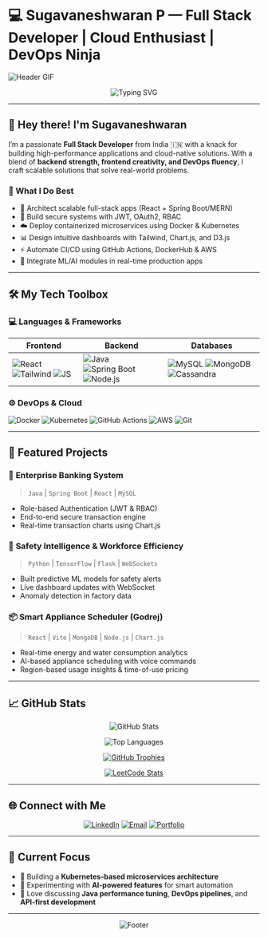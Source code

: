 # 💻 Sugavaneshwaran P — Full Stack Developer | Cloud Enthusiast | DevOps Ninja

![Header GIF](https://media.giphy.com/media/qgQUggAC3Pfv687qPC/giphy.gif)

<div align="center">
  <img src="https://readme-typing-svg.demolab.com?font=Fira+Code&pause=1000&color=22D3EE&center=true&vCenter=true&width=435&lines=Full+Stack+Developer;Java%2FSpring+Boot+Expert;React+Enthusiast;DevOps+Practitioner;Cloud+Native+Builder;AI/ML+Experimenter" alt="Typing SVG" />
</div>

---

## 👋 Hey there! I'm Sugavaneshwaran

I’m a passionate **Full Stack Developer** from India 🇮🇳 with a knack for building high-performance applications and cloud-native solutions. With a blend of **backend strength, frontend creativity, and DevOps fluency**, I craft scalable solutions that solve real-world problems.

### 🚀 What I Do Best
- 🧩 Architect scalable full-stack apps (React + Spring Boot/MERN)
- 🔐 Build secure systems with JWT, OAuth2, RBAC
- ☁️ Deploy containerized microservices using Docker & Kubernetes
- 📊 Design intuitive dashboards with Tailwind, Chart.js, and D3.js
- ⚡ Automate CI/CD using GitHub Actions, DockerHub & AWS
- 🤖 Integrate ML/AI modules in real-time production apps

---

## 🛠️ My Tech Toolbox

### 💻 Languages & Frameworks

| Frontend            | Backend             | Databases          |
|---------------------|---------------------|--------------------|
| ![React](https://img.shields.io/badge/-React-20232A?style=for-the-badge&logo=react) ![Tailwind](https://img.shields.io/badge/-Tailwind-38B2AC?style=for-the-badge&logo=tailwind-css) ![JS](https://img.shields.io/badge/-JavaScript-F7DF1E?style=for-the-badge&logo=javascript&logoColor=black) | ![Java](https://img.shields.io/badge/-Java-007396?style=for-the-badge&logo=java) ![Spring Boot](https://img.shields.io/badge/-Spring_Boot-6DB33F?style=for-the-badge&logo=spring-boot) ![Node.js](https://img.shields.io/badge/-Node.js-339933?style=for-the-badge&logo=nodedotjs) | ![MySQL](https://img.shields.io/badge/-MySQL-4479A1?style=for-the-badge&logo=mysql) ![MongoDB](https://img.shields.io/badge/-MongoDB-4EA94B?style=for-the-badge&logo=mongodb) ![Cassandra](https://img.shields.io/badge/-Cassandra-1287B1?style=for-the-badge&logo=apache-cassandra) |

### ⚙️ DevOps & Cloud

![Docker](https://img.shields.io/badge/-Docker-2496ED?style=for-the-badge&logo=docker)
![Kubernetes](https://img.shields.io/badge/-Kubernetes-326CE5?style=for-the-badge&logo=kubernetes)
![GitHub Actions](https://img.shields.io/badge/-GitHub_Actions-2088FF?style=for-the-badge&logo=github-actions)
![AWS](https://img.shields.io/badge/-AWS-FF9900?style=for-the-badge&logo=amazon-aws)
![Git](https://img.shields.io/badge/-Git-F05032?style=for-the-badge&logo=git)

---

## 🧩 Featured Projects

### 🔐 **Enterprise Banking System**
> `Java` | `Spring Boot` | `React` | `MySQL`
- Role-based Authentication (JWT & RBAC)
- End-to-end secure transaction engine
- Real-time transaction charts using Chart.js

### 🧠 **Safety Intelligence & Workforce Efficiency**
> `Python` | `TensorFlow` | `Flask` | `WebSockets`
- Built predictive ML models for safety alerts
- Live dashboard updates with WebSocket
- Anomaly detection in factory data

### 📦 **Smart Appliance Scheduler (Godrej)**
> `React` | `Vite` | `MongoDB` | `Node.js` | `Chart.js`
- Real-time energy and water consumption analytics
- AI-based appliance scheduling with voice commands
- Region-based usage insights & time-of-use pricing

---

## 📈 GitHub Stats

<div align="center">

![GitHub Stats](https://github-readme-stats.vercel.app/api?username=SugavaneshwaranP&show_icons=true&theme=radical&count_private=true&include_all_commits=true&cache_seconds=1800)
  
![Top Languages](https://github-readme-stats.vercel.app/api/top-langs/?username=SugavaneshwaranP&layout=compact&theme=radical)

[![GitHub Trophies](https://github-profile-trophy.vercel.app/?username=SugavaneshwaranP&theme=radical&no-bg=true&margin-w=10)](https://github.com/ryo-ma/github-profile-trophy)

[![LeetCode Stats](https://leetcard.jacoblin.cool/Sugavaneshwaran_p?theme=unicorn)](https://leetcode.com/u/Sugavaneshwaran_p/)

</div>

---

## 🌐 Connect with Me

<div align="center">

[![LinkedIn](https://img.shields.io/badge/-LinkedIn-0A66C2?style=for-the-badge&logo=linkedin&logoColor=white)](https://www.linkedin.com/in/sugavaneshwaranp18/)
[![Email](https://img.shields.io/badge/-Gmail-D14836?style=for-the-badge&logo=gmail&logoColor=white)](mailto:sugavanesh08@gmail.com)
[![Portfolio](https://img.shields.io/badge/-Portfolio-000000?style=for-the-badge&logo=About.me&logoColor=white)](https://sugavaneshwaranp.me)

</div>

---

## 🎯 Current Focus

- 🔭 Building a **Kubernetes-based microservices architecture**
- 🧪 Experimenting with **AI-powered features** for smart automation
- 💬 Love discussing **Java performance tuning**, **DevOps pipelines**, and **API-first development**

---

<div align="center">
  
![Footer](https://capsule-render.vercel.app/api?type=waving&color=gradient&height=100&section=footer)

</div>
